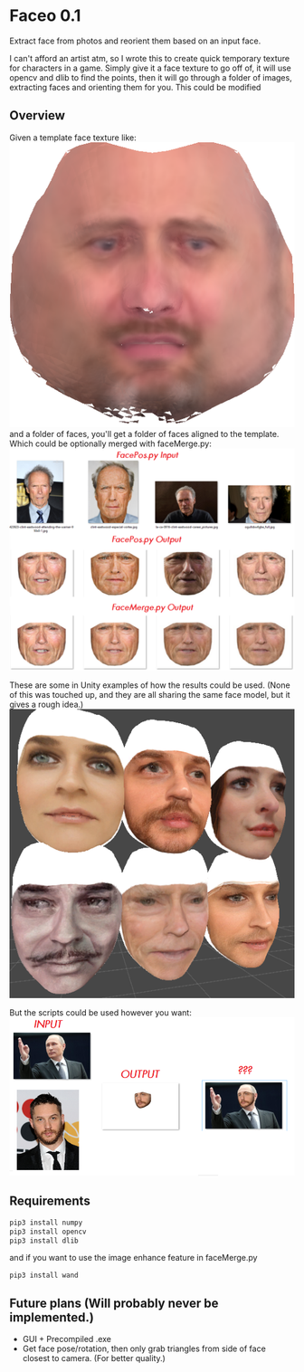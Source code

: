 # Faceo 0.1

Extract face from photos and reorient them based on an input face.

I can't afford an artist atm, so I wrote this to create quick temporary texture for characters in a game. Simply give it a face texture to go off of, it will use opencv and dlib to find the points, then it will go through a folder of images, extracting faces and orienting them for you. This could be modified 

## Overview
Given a template face texture like:
![results](current_merged.isomap.png)
and a folder of faces, you'll get a folder of faces aligned to the template.
Which could be optionally merged with faceMerge.py:
![results](results.png)

These are some in Unity examples of how the results could be used.
(None of this was touched up, and they are all sharing the same face model, but it gives a rough idea.)
![results](results2.png)

But the scripts could be used however you want:
![results](results3.png)

## Requirements
```
pip3 install numpy
pip3 install opencv
pip3 install dlib
```
and if you want to use the image enhance feature in faceMerge.py
```
pip3 install wand
```

## Future plans (Will probably never be implemented.)
* GUI + Precompiled .exe
* Get face pose/rotation, then only grab triangles from side of face closest to camera. (For better quality.)